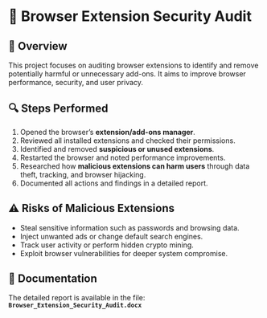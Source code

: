 # 🧩 Browser Extension Security Audit

## 📘 Overview
This project focuses on auditing browser extensions to identify and remove potentially harmful or unnecessary add-ons. It aims to improve browser performance, security, and user privacy.

## 🔍 Steps Performed
1. Opened the browser’s **extension/add-ons manager**.  
2. Reviewed all installed extensions and checked their permissions.  
3. Identified and removed **suspicious or unused extensions**.  
4. Restarted the browser and noted performance improvements.  
5. Researched how **malicious extensions can harm users** through data theft, tracking, and browser hijacking.  
6. Documented all actions and findings in a detailed report.

## ⚠️ Risks of Malicious Extensions
- Steal sensitive information such as passwords and browsing data.  
- Inject unwanted ads or change default search engines.  
- Track user activity or perform hidden crypto mining.  
- Exploit browser vulnerabilities for deeper system compromise.

## 📄 Documentation
The detailed report is available in the file:  
**`Browser_Extension_Security_Audit.docx`**
